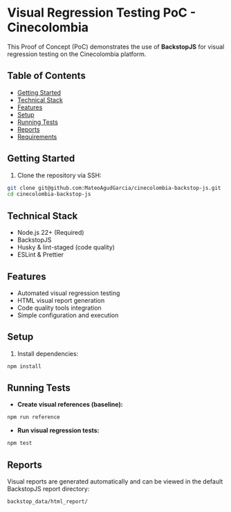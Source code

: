 # Visual Regression Testing PoC - Cinecolombia

This Proof of Concept (PoC) demonstrates the use of **BackstopJS** for visual regression testing on the Cinecolombia platform.

## Table of Contents

- [Getting Started](#getting-started)
- [Technical Stack](#technical-stack)
- [Features](#features)
- [Setup](#setup)
- [Running Tests](#running-tests)
- [Reports](#reports)
- [Requirements](#requirements)

## Getting Started

1. Clone the repository via SSH:

```bash
git clone git@github.com:MateoAgudGarcia/cinecolombia-backstop-js.git
cd cinecolombia-backstop-js
```

## Technical Stack

- Node.js 22+ (Required)
- BackstopJS
- Husky & lint-staged (code quality)
- ESLint & Prettier

## Features

- Automated visual regression testing
- HTML visual report generation
- Code quality tools integration
- Simple configuration and execution

## Setup

1. Install dependencies:

```bash
npm install
```

## Running Tests

- **Create visual references (baseline):**

```bash
npm run reference
```

- **Run visual regression tests:**

```bash
npm test
```

## Reports

Visual reports are generated automatically and can be viewed in the default BackstopJS report directory:

```bash
backstop_data/html_report/
```
